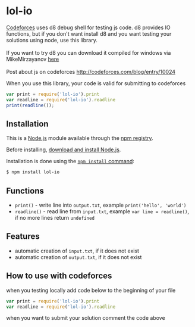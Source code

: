# lol-io

<a href="codefores.ru">Codeforces</a> uses d8 debug shell for testing js code. d8 provides IO functions, but if you don't want install d8 and you want testing your solutions using node, use this library.<br><br>
If you want to try d8 you can download it compiled for windows via MikeMirzayanov <a href="http://assets.codeforces.com/files/v8-3.32.0.7z">here</a><br><br>
Post about js on codeforces http://codeforces.com/blog/entry/10024

When you use this library, your code is valid for submitting to codeforces

```js
var print = require('lol-io').print
var readline = require('lol-io').readline
print(readline());
```

## Installation

This is a [Node.js](https://nodejs.org/en/) module available through the
[npm registry](https://www.npmjs.com/).

Before installing, [download and install Node.js](https://nodejs.org/en/download/).

Installation is done using the
[`npm install` command](https://docs.npmjs.com/getting-started/installing-npm-packages-locally):

```bash
$ npm install lol-io
```

## Functions
- <code>print()</code> - write line into <code>output.txt</code>, example <code>print('hello', 'world')</code>
- <code>readline()</code> - read line from <code>input.txt</code>, example <code>var line = readline()</code>, if no more lines return <code>undefined</code>

## Features 
- automatic creation of <code>input.txt</code>, if it does not exist
- automatic creation of <code>output.txt</code>, if it does not exist

## How to use with codeforces
when you testing locally add code below to the beginning of your file<br>
```js
var print = require('lol-io').print
var readline = require('lol-io').readline
```
when you want to submit your solution comment the code above

